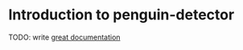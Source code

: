 # Introduction to penguin-detector

TODO: write [great documentation](http://jacobian.org/writing/what-to-write/)
